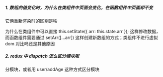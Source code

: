 ##### 1. 数组的值变化时，为什么在类组件中页面会变化，在函数组件中页面却不变

它俩重新渲染时的区别是啥

为什么在类组件中可以直接 this.setState({ arr: this.state.arr }); 这样修改数据，而函数组件需要通过 setArr([...arr]) 这样创建新数组的方式；类组件不进行虚拟 dom 对比吗还是其他原因

##### 2. redux 中 dispatch 怎么区分模块呢

分模块，或者用 user/addAge 这种方式区分模块
